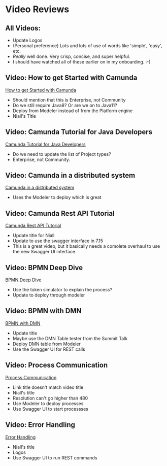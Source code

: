 # Video Reviews

## All Videos:
* Update Logos
* (Personal preference) Lots and lots of use of words like 'simple', 'easy', etc.
* *Really* well done. Very crisp, concise, and super helpful.
* I should have watched all of these earlier on in my onboarding. :-)


## Video: How to get Started with Camunda
[How to get Started with Camunda](https://www.youtube.com/watch?v=2XeTJQfz_YQ&t=2s)
* Should mention that this is Enterprise, not Community
* Do we still require Java8? Or are we on to Java11?
* Deploy from Modeler instead of from the Platform engine
* Niall's Title

## Video: Camunda Tutorial for Java Developers
[Camunda Tutorial for Java Developers](https://www.youtube.com/watch?v=HxtZf5VD6lQ&t=82s)
* Do we need to update the list of Project types?
* Enterprise, not Community.

## Video: Camunda in a distributed system
[Camunda in a distributed system](https://www.youtube.com/watch?v=l6pMXr8Jf6k&list=PLJG25HlmvsOUnCziyJBWzcNh7RM5quTmv)
* Uses the Modeler to deploy which is great

## Video: Camunda Rest API Tutorial
[Camunda Rest API Tutorial](https://www.youtube.com/watch?v=ypX90aQScOQ&t=2s)
* Update title for Niall
* Update to use the swagger interface in 7.15
* This is a great video, but it basically needs a comolete overhaul to use the new Swagger UI interface.

## Video: BPMN Deep Dive
[BPMN Deep Dive](https://www.youtube.com/watch?v=gFY1UuiCVl4)
* Use the token simulator to explain the process?
* Update to deploy through modeler

## Video: BPMN with DMN
[BPMN with DMN](https://www.youtube.com/watch?v=T8dWMFSMJNE)
* Update title
* Maybe use the DMN Table tester from the Summit Talk
* Deploy DMN table from Modeler
* Use the Swagger UI for REST calls

## Video: Process Communication
[Process Communication](https://www.youtube.com/watch?v=8SYEc3dHnM4)
* Link title doesn't match video title
* Niall's title
* Resolution can't go higher than 480
* Use Modeler to deploy processes
* Use Swagger UI to start processses

## Video: Error Handling
[Error Handling](https://www.youtube.com/watch?v=IR3eUDVpc_w)
* Niall's title
* Logos
* Use Swagger UI to run REST commands